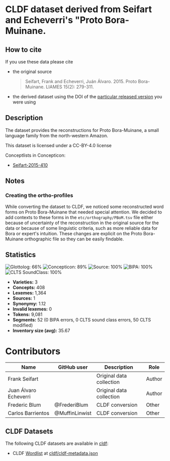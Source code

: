 # CLDF dataset derived from Seifart and Echeverri's "Proto Bora-Muinane.

## How to cite

If you use these data please cite
- the original source
  > Seifart, Frank and Echeverri, Juán Álvaro. 2015. Proto Bora-Muinane. LIAMES 15(2): 279-311.
- the derived dataset using the DOI of the [particular released version](../../releases/) you were using

## Description


The dataset provides the reconstructions for Proto Bora-Muinane, a small language family from the north-western Amazon.

This dataset is licensed under a CC-BY-4.0 license


Conceptlists in Concepticon:
- [Seifart-2015-410](https://concepticon.clld.org/contributions/Seifart-2015-410)
## Notes

### Creating the ortho-profiles

While converting the dataset to CLDF, we noticed some reconstructed word forms on Proto Bora-Muinane that needed special attention. We decided to add contexts to these forms in the `etc/orthography/PBoM.tsv` file either because of uncertainty of the reconstruction in the original source for the data or because of some linguistic criteria, such as more reliable data for Bora or expert's intuition. These changes are explicit on the Proto Bora-Muinane orthographic file so they can be easily findable.


## Statistics


![Glottolog: 66%](https://img.shields.io/badge/Glottolog-66%25-orange.svg "Glottolog: 66%")
![Concepticon: 89%](https://img.shields.io/badge/Concepticon-89%25-yellowgreen.svg "Concepticon: 89%")
![Source: 100%](https://img.shields.io/badge/Source-100%25-brightgreen.svg "Source: 100%")
![BIPA: 100%](https://img.shields.io/badge/BIPA-100%25-brightgreen.svg "BIPA: 100%")
![CLTS SoundClass: 100%](https://img.shields.io/badge/CLTS%20SoundClass-100%25-brightgreen.svg "CLTS SoundClass: 100%")

- **Varieties:** 3
- **Concepts:** 408
- **Lexemes:** 1,364
- **Sources:** 1
- **Synonymy:** 1.12
- **Invalid lexemes:** 0
- **Tokens:** 9,081
- **Segments:** 52 (0 BIPA errors, 0 CLTS sound class errors, 50 CLTS modified)
- **Inventory size (avg):** 35.67

# Contributors

Name | GitHub user | Description | Role |
--- | --- | --- | --- |
Frank Seifart | | Original data collection | Author |
Juan Álvaro Echeverri | | Original data collection | Author |
Frederic Blum | @FrederiBlum | CLDF conversion | Other |
Carlos Barrientos | @MuffinLinwist | CLDF conversion | Other |




## CLDF Datasets

The following CLDF datasets are available in [cldf](cldf):

- CLDF [Wordlist](https://github.com/cldf/cldf/tree/master/modules/Wordlist) at [cldf/cldf-metadata.json](cldf/cldf-metadata.json)